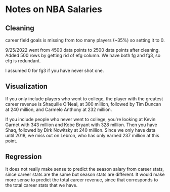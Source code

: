 # Notes on NBA Salaries

## Cleaning

career field goals is missing from too many players (~35%) so setting it to 0.

9/25/2022 went from 4500 data points to 2500 data points after cleaning. Added 500 rows by getting rid of efg column. We have both fg and fg3, so efg is redundant.

I assumed 0 for fg3 if you have never shot one.

## Visualization

If you only include players who went to college, the player with the greatest career revenue is Shaquille O'Neal, at 300 million, followed by Tim Duncan at 240 million, and Carmelo Anthony at 232 million.

If you include people who never went to college, you're looking at Kevin Garnet with 343 million and Kobe Bryant with 328 million. Then you have Shaq, followed by Dirk Nowitsky at 240 million. Since we only have data until 2018, we miss out on Lebron, who has only earned 237 million at this point.

## Regression

It does not really make sense to predict the season salary from career stats, since career stats are the same but season stats are different. It would make more sense to predict the total career revenue, since that corresponds to the total career stats that we have.
